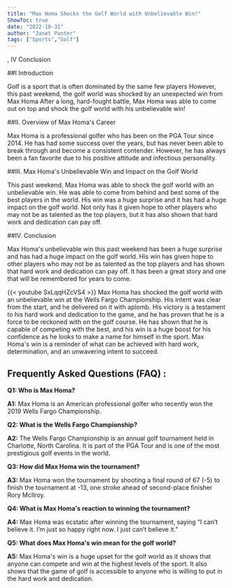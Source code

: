 ```yaml
---
title: "Max Homa Shocks the Golf World with Unbelievable Win!"
ShowToc: true 
date: "2022-10-31"
author: "Janet Panter" 
tags: ["Sports","Golf"]
---
```

, IV Conclusion

##I Introduction

Golf is a sport that is often dominated by the same few players However, this past weekend, the golf world was shocked by an unexpected win from Max Homa After a long, hard-fought battle, Max Homa was able to come out on top and shock the golf world with his unbelievable win!

##II. Overview of Max Homa's Career

Max Homa is a professional golfer who has been on the PGA Tour since 2014. He has had some success over the years, but has never been able to break through and become a consistent contender. However, he has always been a fan favorite due to his positive attitude and infectious personality.

##III. Max Homa's Unbelievable Win and Impact on the Golf World

This past weekend, Max Homa was able to shock the golf world with an unbelievable win. He was able to come from behind and best some of the best players in the world. His win was a huge surprise and it has had a huge impact on the golf world. Not only has it given hope to other players who may not be as talented as the top players, but it has also shown that hard work and dedication can pay off.

##IV. Conclusion

Max Homa's unbelievable win this past weekend has been a huge surprise and has had a huge impact on the golf world. His win has given hope to other players who may not be as talented as the top players and has shown that hard work and dedication can pay off. It has been a great story and one that will be remembered for years to come.

{{< youtube SxLqqHZcVS4 >}} 
Max Homa has shocked the golf world with an unbelievable win at the Wells Fargo Championship. His intent was clear from the start, and he delivered on it with aplomb. His victory is a testament to his hard work and dedication to the game, and he has proven that he is a force to be reckoned with on the golf course. He has shown that he is capable of competing with the best, and his win is a huge boost for his confidence as he looks to make a name for himself in the sport. Max Homa's win is a reminder of what can be achieved with hard work, determination, and an unwavering intent to succeed.

## Frequently Asked Questions (FAQ) :
**Q1: Who is Max Homa?**

**A1:** Max Homa is an American professional golfer who recently won the 2019 Wells Fargo Championship.

**Q2: What is the Wells Fargo Championship?**

**A2:** The Wells Fargo Championship is an annual golf tournament held in Charlotte, North Carolina. It is part of the PGA Tour and is one of the most prestigious golf events in the world.

**Q3: How did Max Homa win the tournament?**

**A3:** Max Homa won the tournament by shooting a final round of 67 (-5) to finish the tournament at -13, one stroke ahead of second-place finisher Rory McIlroy.

**Q4: What is Max Homa's reaction to winning the tournament?**

**A4:** Max Homa was ecstatic after winning the tournament, saying “I can’t believe it. I’m just so happy right now. I just can’t believe it.”

**Q5: What does Max Homa's win mean for the golf world?**

**A5:** Max Homa's win is a huge upset for the golf world as it shows that anyone can compete and win at the highest levels of the sport. It also shows that the game of golf is accessible to anyone who is willing to put in the hard work and dedication.




